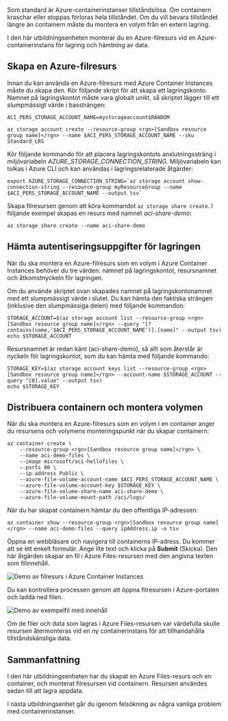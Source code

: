 Som standard är Azure-containerinstanser tillståndslösa. Om containern kraschar eller stoppas förloras hela tillståndet. Om du vill bevara tillståndet längre än containern måste du montera en volym från en extern lagring.

I den här utbildningsenheten monterar du en Azure-filresurs vid en Azure-containerinstans för lagring och hämtning av data.

## <a name="create-an-azure-file-share"></a>Skapa en Azure-filresurs

Innan du kan använda en Azure-filresurs med Azure Container Instances måste du skapa den. Kör följande skript för att skapa ett lagringskonto. Namnet på lagringskontot måste vara globalt unikt, så skriptet lägger till ett slumpmässigt värde i bassträngen:

```azurecli
ACI_PERS_STORAGE_ACCOUNT_NAME=mystorageaccount$RANDOM

az storage account create --resource-group <rgn>[Sandbox resource group name]</rgn> --name $ACI_PERS_STORAGE_ACCOUNT_NAME --sku Standard_LRS
```

Kör följande kommando för att placera lagringskontots anslutningssträng i miljövariabeln *AZURE_STORAGE_CONNECTION_STRING*. Miljövariabeln kan tolkas i Azure CLI och kan användas i lagringsrelaterade åtgärder:

```azurecli
export AZURE_STORAGE_CONNECTION_STRING=`az storage account show-connection-string --resource-group myResourceGroup --name $ACI_PERS_STORAGE_ACCOUNT_NAME --output tsv`
```

Skapa filresursen genom att köra kommandot `az storage share create`. I följande exempel skapas en resurs med namnet *aci-share-demo*:

```azurecli
az storage share create --name aci-share-demo
```

## <a name="get-storage-credentials"></a>Hämta autentiseringsuppgifter för lagringen

När du ska montera en Azure-filresurs som en volym i Azure Container Instances behöver du tre värden: namnet på lagringskontot, resursnamnet och åtkomstnyckeln för lagringen.

Om du använde skriptet ovan skapades namnet på lagringskontonamnet med ett slumpmässigt värde i slutet. Du kan hämta den faktiska strängen (inklusive den slumpmässiga delen) med följande kommandon:

```azurecli
STORAGE_ACCOUNT=$(az storage account list --resource-group <rgn>[Sandbox resource group name]</rgn> --query "[?contains(name,'$ACI_PERS_STORAGE_ACCOUNT_NAME')].[name]" --output tsv)
echo $STORAGE_ACCOUNT
```

Resursnamnet är redan känt (aci-share-demo), så allt som återstår är nyckeln för lagringskontot, som du kan hämta med följande kommando:

```azurecli
STORAGE_KEY=$(az storage account keys list --resource-group <rgn>[Sandbox resource group name]</rgn> --account-name $STORAGE_ACCOUNT --query "[0].value" --output tsv)
echo $STORAGE_KEY
```

## <a name="deploy-container-and-mount-volume"></a>Distribuera containern och montera volymen

När du ska montera en Azure-filresurs som en volym i en container anger du resursens och volymens monteringspunkt när du skapar containern:

```azurecli
az container create \
    --resource-group <rgn>[Sandbox resource group name]</rgn> \
    --name aci-demo-files \
    --image microsoft/aci-hellofiles \
    --ports 80 \
    --ip-address Public \
    --azure-file-volume-account-name $ACI_PERS_STORAGE_ACCOUNT_NAME \
    --azure-file-volume-account-key $STORAGE_KEY \
    --azure-file-volume-share-name aci-share-demo \
    --azure-file-volume-mount-path /aci/logs/
```

När du har skapat containern hämtar du den offentliga IP-adressen:

```azurecli
az container show --resource-group <rgn>[Sandbox resource group name]</rgn> --name aci-demo-files --query ipAddress.ip -o tsv
```

Öppna en webbläsare och navigera till containerns IP-adress. Du kommer att se ett enkelt formulär. Ange lite text och klicka på **Submit** (Skicka). Den här åtgärden skapar en fil i Azure Files-resursen med den angivna texten som filinnehåll.

![Demo av filresurs i Azure Container Instances](../media-draft/files-ui.png)

Du kan kontrollera processen genom att öppna filresursen i Azure-portalen och ladda ned filen.

![Demo av exempelfil med innehåll](../media-draft/sample-text.png)

Om de filer och data som lagras i Azure Files-resursen var värdefulla skulle resursen återmonteras vid en ny containerinstans för att tillhandahålla tillståndskänsliga data.

## <a name="summary"></a>Sammanfattning

I den här utbildningsenheten har du skapat en Azure Files-resurs och en container, och monterat filresursen vid containern. Resursen användes sedan till att lagra appdata.

I nästa utbildningsenhet går du igenom felsökning av några vanliga problem med containerinstanser.
